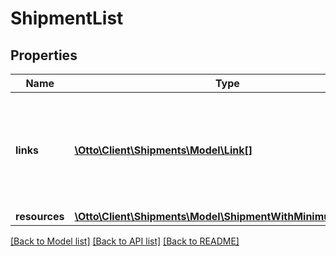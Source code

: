 # ShipmentList

## Properties
Name | Type | Description | Notes
------------ | ------------- | ------------- | -------------
**links** | [**\Otto\Client\Shipments\Model\Link[]**](Link.md) | Contains one single link, which can be used as pointer for Cursor-based pagination. | [optional] 
**resources** | [**\Otto\Client\Shipments\Model\ShipmentWithMinimumDetails[]**](ShipmentWithMinimumDetails.md) |  | [optional] 

[[Back to Model list]](../../README.md#documentation-for-models) [[Back to API list]](../../README.md#documentation-for-api-endpoints) [[Back to README]](../../README.md)

